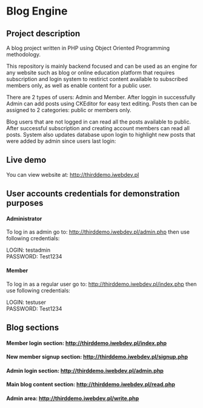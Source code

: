 # Blog Engine

## Project description

A blog project written in PHP using Object Oriented Programming methodology. 

This repository is mainly backend focused and can be used as an engine for any website such as blog or online education platform that requires subscription and login system to restirict content available to subscribed members only, as well as enable content for a public user. 

There are 2 types of users: Admin and Member. 
After loggin in successfully Admin can add posts using CKEditor for easy text editing. Posts then can be assigned to 2 categories: public or members only. 

Blog users that are not logged in can read all the posts available to public. After successful subscription and creating account members can read all posts. System also updates database upon login to highlight new posts that were added by admin since users last login: 

## Live demo

You can view website at: http://thirddemo.iwebdev.pl

## User accounts credentials for demonstration purposes

#### Administrator

To log in as admin go to: http://thirddemo.iwebdev.pl/admin.php then use following credentials:

LOGIN: testadmin <br>
PASSWORD: Test1234

#### Member

To log in as a regular user go to: http://thirddemo.iwebdev.pl/index.php then use following credentials:

LOGIN: testuser <br>
PASSWORD: Test1234

## Blog sections

#### Member login section: http://thirddemo.iwebdev.pl/index.php

#### New member signup section: http://thirddemo.iwebdev.pl/signup.php

#### Admin login section: http://thirddemo.iwebdev.pl/admin.php

#### Main blog content section: http://thirddemo.iwebdev.pl/read.php

#### Admin area: http://thirddemo.iwebdev.pl/write.php

